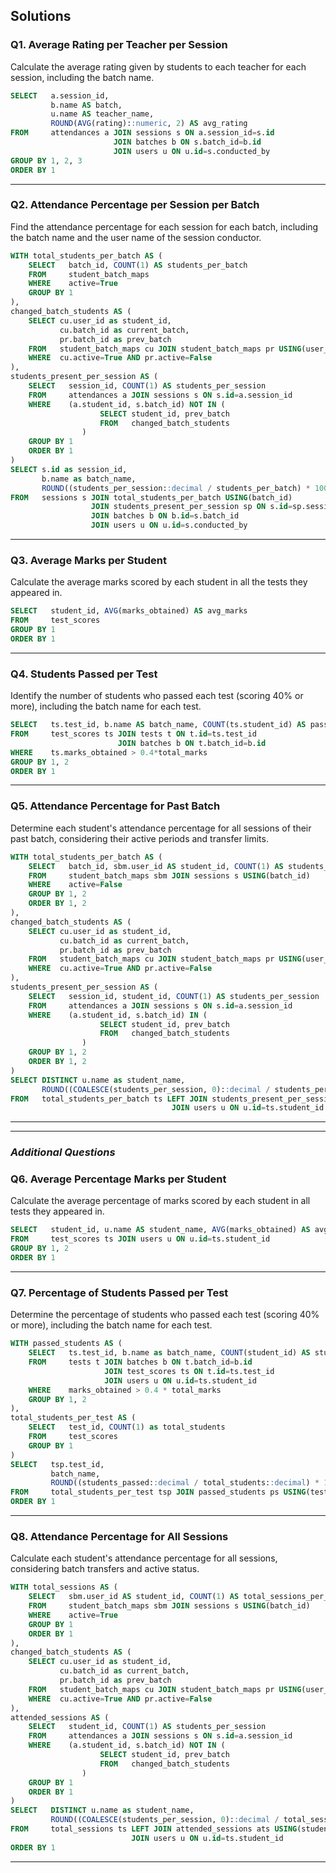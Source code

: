 ## Solutions

### Q1. **Average Rating per Teacher per Session**
   Calculate the average rating given by students to each teacher for each session, including the batch name.

```SQL
SELECT   a.session_id, 
	     b.name AS batch, 
	     u.name AS teacher_name,
         ROUND(AVG(rating)::numeric, 2) AS avg_rating       
FROM     attendances a JOIN sessions s ON a.session_id=s.id
                       JOIN batches b ON s.batch_id=b.id
                       JOIN users u ON u.id=s.conducted_by
GROUP BY 1, 2, 3
ORDER BY 1
```

---

### Q2. **Attendance Percentage per Session per Batch**
   Find the attendance percentage for each session for each batch, including the batch name and the user name of the session conductor.


```SQL
WITH total_students_per_batch AS (
	SELECT   batch_id, COUNT(1) AS students_per_batch
	FROM     student_batch_maps
	WHERE    active=True
	GROUP BY 1
),
changed_batch_students AS (
	SELECT cu.user_id as student_id, 
		   cu.batch_id as current_batch, 
		   pr.batch_id as prev_batch
	FROM   student_batch_maps cu JOIN student_batch_maps pr USING(user_id)
	WHERE  cu.active=True AND pr.active=False
),
students_present_per_session AS (
	SELECT   session_id, COUNT(1) AS students_per_session
    FROM     attendances a JOIN sessions s ON s.id=a.session_id
	WHERE    (a.student_id, s.batch_id) NOT IN (
	                SELECT student_id, prev_batch
	                FROM   changed_batch_students
				)  
	GROUP BY 1
	ORDER BY 1
)
SELECT s.id as session_id, 
	   b.name as batch_name,
       ROUND((students_per_session::decimal / students_per_batch) * 100.0, 2) as attendance_percentage
FROM   sessions s JOIN total_students_per_batch USING(batch_id)
                  JOIN students_present_per_session sp ON s.id=sp.session_id
	              JOIN batches b ON b.id=s.batch_id
	              JOIN users u ON u.id=s.conducted_by

```

---

### Q3. **Average Marks per Student**
   Calculate the average marks scored by each student in all the tests they appeared in.

```SQL
SELECT   student_id, AVG(marks_obtained) AS avg_marks
FROM     test_scores
GROUP BY 1
ORDER BY 1
```

---

### Q4. **Students Passed per Test**
   Identify the number of students who passed each test (scoring 40% or more), including the batch name for each test.

```SQL
SELECT   ts.test_id, b.name AS batch_name, COUNT(ts.student_id) AS passed_students_count
FROM     test_scores ts JOIN tests t ON t.id=ts.test_id 
						JOIN batches b ON t.batch_id=b.id 
WHERE    ts.marks_obtained > 0.4*total_marks
GROUP BY 1, 2
ORDER BY 1
```

---

### Q5. **Attendance Percentage for Past Batch**
   Determine each student's attendance percentage for all sessions of their past batch, considering their active periods and transfer limits.

```SQL
WITH total_students_per_batch AS (
	SELECT   batch_id, sbm.user_id AS student_id, COUNT(1) AS students_per_batch
	FROM     student_batch_maps sbm JOIN sessions s USING(batch_id)
	WHERE    active=False
	GROUP BY 1, 2
	ORDER BY 1, 2
),
changed_batch_students AS (
	SELECT cu.user_id as student_id, 
		   cu.batch_id as current_batch, 
		   pr.batch_id as prev_batch
	FROM   student_batch_maps cu JOIN student_batch_maps pr USING(user_id)
	WHERE  cu.active=True AND pr.active=False
),
students_present_per_session AS (
	SELECT   session_id, student_id, COUNT(1) AS students_per_session
    FROM     attendances a JOIN sessions s ON s.id=a.session_id
	WHERE    (a.student_id, s.batch_id) IN (
	                SELECT student_id, prev_batch
	                FROM   changed_batch_students
				)  
	GROUP BY 1, 2
	ORDER BY 1, 2
)
SELECT DISTINCT u.name as student_name,
       ROUND((COALESCE(students_per_session, 0)::decimal / students_per_batch) * 100.0, 2) as attendance_percentage
FROM   total_students_per_batch ts LEFT JOIN students_present_per_session sp USING(student_id)
									JOIN users u ON u.id=ts.student_id


```

---
---

### *Additional Questions*

### Q6. **Average Percentage Marks per Student**
   Calculate the average percentage of marks scored by each student in all tests they appeared in.

```SQL
SELECT   student_id, u.name AS student_name, AVG(marks_obtained) AS avg_marks
FROM     test_scores ts JOIN users u ON u.id=ts.student_id
GROUP BY 1, 2
ORDER BY 1
```

---

### Q7. **Percentage of Students Passed per Test**
   Determine the percentage of students who passed each test (scoring 40% or more), including the batch name for each test.

```SQL
WITH passed_students AS (
	SELECT   ts.test_id, b.name as batch_name, COUNT(student_id) AS students_passed
	FROM     tests t JOIN batches b ON t.batch_id=b.id
		             JOIN test_scores ts ON t.id=ts.test_id
		             JOIN users u ON u.id=ts.student_id
	WHERE    marks_obtained > 0.4 * total_marks
	GROUP BY 1, 2
),
total_students_per_test AS (
	SELECT   test_id, COUNT(1) as total_students
	FROM     test_scores
	GROUP BY 1
)
SELECT   tsp.test_id, 
	     batch_name,
	     ROUND((students_passed::decimal / total_students::decimal) * 100.0, 2) AS pass_percentage
FROM     total_students_per_test tsp JOIN passed_students ps USING(test_id)
ORDER BY 1
```

---

### Q8. **Attendance Percentage for All Sessions**
   Calculate each student's attendance percentage for all sessions, considering batch transfers and active status.

```SQL
WITH total_sessions AS (
	SELECT   sbm.user_id AS student_id, COUNT(1) AS total_sessions_per_student
	FROM     student_batch_maps sbm JOIN sessions s USING(batch_id)
	WHERE    active=True
	GROUP BY 1
	ORDER BY 1
),
changed_batch_students AS (
	SELECT cu.user_id as student_id, 
		   cu.batch_id as current_batch, 
		   pr.batch_id as prev_batch
	FROM   student_batch_maps cu JOIN student_batch_maps pr USING(user_id)
	WHERE  cu.active=True AND pr.active=False
),
attended_sessions AS (
	SELECT   student_id, COUNT(1) AS students_per_session
    FROM     attendances a JOIN sessions s ON s.id=a.session_id
	WHERE    (a.student_id, s.batch_id) NOT IN ( 
	                SELECT student_id, prev_batch
	                FROM   changed_batch_students
				)  
	GROUP BY 1
	ORDER BY 1
)
SELECT   DISTINCT u.name as student_name,
         ROUND((COALESCE(students_per_session, 0)::decimal / total_sessions_per_student) * 100.0, 2) as attendance_percentage
FROM     total_sessions ts LEFT JOIN attended_sessions ats USING(student_id)
						   JOIN users u ON u.id=ts.student_id     
ORDER BY 1
```

---